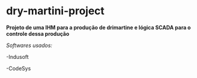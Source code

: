 # dry-martini-project

**Projeto de uma IHM para a produção de drimartine e lógica SCADA para o controle dessa produção**

*Softwares usados:*

-Indusoft

-CodeSys
